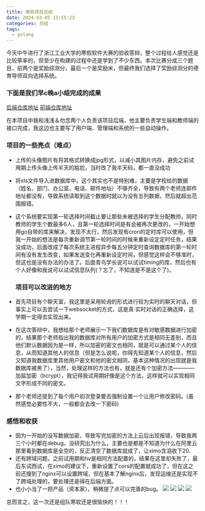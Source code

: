 ```yaml
---
title: 寒软项目总结
date: 2024-03-05 15:55:23
categories: 总结
tags:
  - golang
---
```


今天中午进行了浙江工业大学的寒假软件大赛的验收答辩，整个过程给人感觉还是比较草率的，但至少在构建的过程中还是学到了不少东西。本次比赛分成三个题目，前两个是奖励综测分，最后一个是奖励米，但最终我们选择了奖励综测分的德育导师双向选择系统。

### 下面是我们早c晚a小组完成的成果

[后端仓库地址](https://github.com/Penryn/SelectionSystem-Back)
[前端仓库地址](https://github.com/xixiIBN5100/Mutual_Mentor_Selection_front)

在本项目中我和浅浅＆勿念两个人负责该项目后端，他主要负责学生端和教师端的接口完成，我这边也主要写了用户端、管理端和系统的一些自动操作。

### 项目的一些亮点（难点）
* 上传的头像图片有将其格式转换成jpg形式，以减小其图片内存，避免之前试用期上传头像上传半天的尴尬，当时改了我半天码，都一直没成功

* 将xls文件导入进数据库中，这个其实也不是特别难，主要是学校给的数据（姓名、部门、办公室、电话、邮件地址）不够齐全，导致有两个老师连邮件地址都没有，导致系统读取到这个数据时就以为没有五列数据，然后就超出范围报错。

* 这个系统要实现第一轮选择时间截止要让那些未被选择的学生分配教师，同时教师的学生个数最多6人，且第一轮选择时间是有会被再次更改的，一开始想用go自带的库来解决，发现不太行，然后发现有cron的定时库可以使用，但我一开始的想法是每次重新调节第一轮时间的时候来重新设定定时任务，结果没成功，后面改成了每次系统主进程异步每五分钟定时查询数据库的第一轮时间有没有发生改变，如果发送变化再重新设定时间，但感觉这样会不够准时，但这也是没有办法的办法了。后面青鸟学长说可以试试timing的库，然后也有个人好像和我说可以试试信息队列(？忘了，不知道是不是这个了)。

  ### 项目可以改进的地方
* 首先项目有个聊天室，我这里是采用轮询的形式进行较为实时的聊天对话，但事实上可以去尝试一下websocket的方式，这是真·实时对话的正确选择，这学期一定得去实现出来。
* 在这次答辩中，我想给那个老师展示一下我们数据库是有对敏感数据进行加密的，结果那个老师指出我的数据库对所有用户的加密方式是相同无差别，而且他们默认数据因为是一样，所以加密的密文也相同，就是可以通过某个人的信息，从而知道其他人的信息（但是怎么说呢，你得先知道某个人的信息，然后又知道我数据库里其他用户密文和他的密文相同，基本这种情况的出现就是我数据库被黑了），当然，处理这样的方法也有，就是还有个加密方法————加盐加密（bcrypt），我记得我试用期好像是这个方法，这样就可以实现相同文字形成不同的密文。
* 那个老师还提到了每个用户初次登录要去强制设置一个让用户修改密码。(虽然感觉必要性不大，一般都会去改一下密码)

### 感悟和收获
* 因为一开始的没写数据加密，导致写完加密的方法上云后出现报错，导致我两三个小时都在debug，没研究出为什么，主要也是都是不知道为什么在阿里云那里看到数据库是全空的，反正清空了数据库就成了，让ximo含泪收下20.
* 还有跨域问题，之前试用期和hv是相同方法配置的，结果在这里却失败了，最后东试西试，在ximo的建议下，重新设置了cors的配置就成功了，但在这之前还搜到了nginx可以设置跨域，但在基本了解nginx后，发现运维还是实现不了跨域处理的，要处理还是得在后端方面。
* 也小小当了一把产品（资本家），稍微提了点可以完善的bug。
![](https://qiuniu.phlin.top/bucket/202408252337647.png)
![](https://qiuniu.phlin.top/bucket/202408252338816.png)
![](https://qiuniu.phlin.top/bucket/202408252339618.png)
![](https://qiuniu.phlin.top/bucket/202408252339949.png)

总而言之，这一次还是组队寒软还是很愉快的！！！